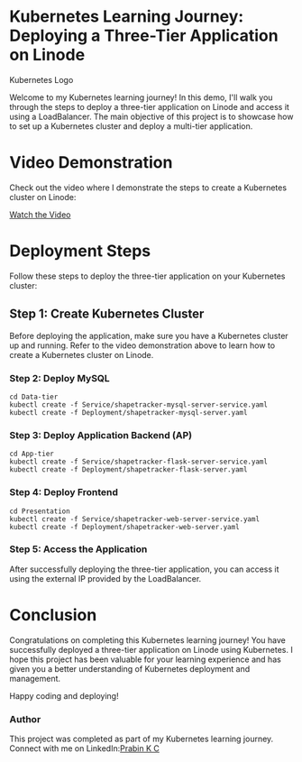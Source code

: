 # Kubernetes Learning Journey: Deploying a Three-Tier Application on Linode
Kubernetes Logo

Welcome to my Kubernetes learning journey! In this demo, I'll walk you through the steps to deploy a three-tier application on Linode and access it using a LoadBalancer. The main objective of this project is to showcase how to set up a Kubernetes cluster and deploy a multi-tier application.

# Video Demonstration
Check out the video where I demonstrate the steps to create a Kubernetes cluster on Linode:

[Watch the Video](https://www.youtube.com/watch?v=r05mBNYymz4)

# Deployment Steps
Follow these steps to deploy the three-tier application on your Kubernetes cluster:

## Step 1: Create Kubernetes Cluster
Before deploying the application, make sure you have a Kubernetes cluster up and running. Refer to the video demonstration above to learn how to create a Kubernetes cluster on Linode.

### Step 2: Deploy MySQL
```
cd Data-tier
kubectl create -f Service/shapetracker-mysql-server-service.yaml
kubectl create -f Deployment/shapetracker-mysql-server.yaml
```
### Step 3: Deploy Application Backend (AP)
```
cd App-tier
kubectl create -f Service/shapetracker-flask-server-service.yaml
kubectl create -f Deployment/shapetracker-flask-server.yaml
```
### Step 4: Deploy Frontend
```
cd Presentation
kubectl create -f Service/shapetracker-web-server-service.yaml
kubectl create -f Deployment/shapetracker-web-server.yaml
```
### Step 5: Access the Application
After successfully deploying the three-tier application, you can access it using the external IP provided by the LoadBalancer.

# Conclusion
Congratulations on completing this Kubernetes learning journey! You have successfully deployed a three-tier application on Linode using Kubernetes. I hope this project has been valuable for your learning experience and has given you a better understanding of Kubernetes deployment and management.

Happy coding and deploying!

### Author
This project was completed as part of my Kubernetes learning journey. Connect with me on LinkedIn:[Prabin K C](https://www.linkedin.com/in/prabin-kc/)

